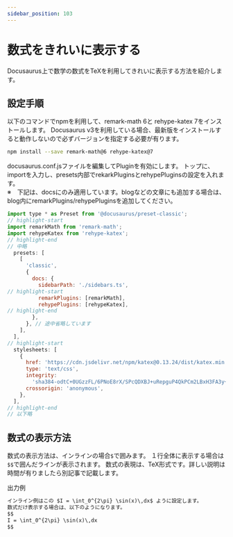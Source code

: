 ```yaml
---
sidebar_position: 103
---
```


# 数式をきれいに表示する

Docusaurus上で数学の数式をTeXを利用してきれいに表示する方法を紹介します。

## 設定手順

以下のコマンドでnpmを利用して、remark-math 6と rehype-katex 7をインストールします。
Docusaurus v3を利用している場合、最新版をインストールすると動作しないので必ずバージョンを指定する必要が有ります。

``` bash
npm install --save remark-math@6 rehype-katex@7
```
docusaurus.conf.jsファイルを編集してPluginを有効にします。
トップに、importを入力し、presets内部でrekarkPluginsとrehypePluginsの設定を入れます。  
※　下記は、docsにのみ適用しています。blogなどの文章にも追加する場合は、blog内にremarkPlugins/rehypePluginsを追加してください。

``` javascript title="ES module docusaurus.config.js (抜粋)"
import type * as Preset from '@docusaurus/preset-classic';
// highlight-start
import remarkMath from 'remark-math';
import rehypeKatex from 'rehype-katex';
// highlight-end
// 中略
  presets: [
    [
      'classic',
      {
        docs: {
          sidebarPath: './sidebars.ts',
// highlight-start
          remarkPlugins: [remarkMath],
          rehypePlugins: [rehypeKatex],
// highlight-end
        },
      }, // 途中省略しています
    ],
  ],
// highlight-start
  stylesheets: [
    {
      href: 'https://cdn.jsdelivr.net/npm/katex@0.13.24/dist/katex.min.css',
      type: 'text/css',
      integrity:
        'sha384-odtC+0UGzzFL/6PNoE8rX/SPcQDXBJ+uRepguP4QkPCm2LBxH3FA3y+fKSiJ+AmM',
      crossorigin: 'anonymous',
    },
  ],
// highlight-end
// 以下略
```

## 数式の表示方法

数式の表示方法は、インラインの場合`$`で囲みます。
１行全体に表示する場合は`$$`で囲んだラインが表示されます。
数式の表現は、TeX形式です。詳しい説明は時間が有りましたら別記事で記載します。

出力例

``` markdown
インライン例はこの $I = \int_0^{2\pi} \sin(x)\,dx$ ように設定します。
数式だけ表示する場合は、以下のようになります。
$$
I = \int_0^{2\pi} \sin(x)\,dx
$$
```



